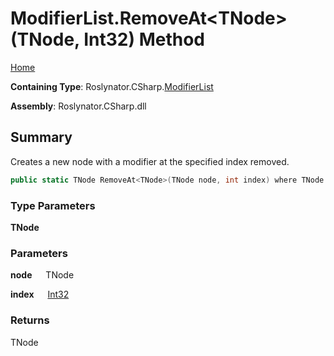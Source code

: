 # ModifierList\.RemoveAt\<TNode>\(TNode, Int32\) Method

[Home](../../../../README.md)

**Containing Type**: Roslynator\.CSharp\.[ModifierList](../README.md)

**Assembly**: Roslynator\.CSharp\.dll

## Summary

Creates a new node with a modifier at the specified index removed\.

```csharp
public static TNode RemoveAt<TNode>(TNode node, int index) where TNode : Microsoft.CodeAnalysis.SyntaxNode
```

### Type Parameters

**TNode**

### Parameters

**node** &emsp; TNode

**index** &emsp; [Int32](https://docs.microsoft.com/en-us/dotnet/api/system.int32)

### Returns

TNode

